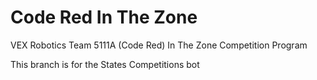 # Code Red In The Zone
VEX Robotics Team 5111A (Code Red) In The Zone Competition Program

This branch is for the States Competitions bot
